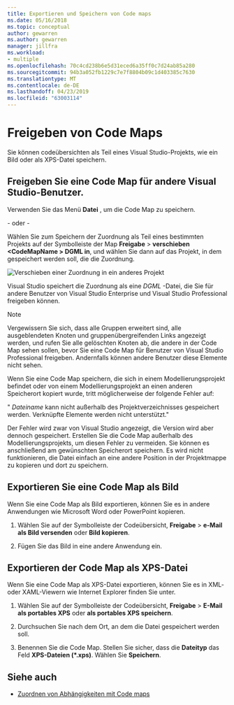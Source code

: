 ```yaml
---
title: Exportieren und Speichern von Code maps
ms.date: 05/16/2018
ms.topic: conceptual
author: gewarren
ms.author: gewarren
manager: jillfra
ms.workload:
- multiple
ms.openlocfilehash: 70c4cd238b6e5d31eced6a35ff0c7d24ab85a280
ms.sourcegitcommit: 94b3a052fb1229c7e7f8804b09c1d403385c7630
ms.translationtype: MT
ms.contentlocale: de-DE
ms.lasthandoff: 04/23/2019
ms.locfileid: "63003114"
---
```

# <a name="share-code-maps"></a>Freigeben von Code Maps

Sie können codeübersichten als Teil eines Visual Studio-Projekts, wie ein Bild oder als XPS-Datei speichern.

## <a name="share-a-code-map-with-other-visual-studio-users"></a>Freigeben Sie eine Code Map für andere Visual Studio-Benutzer.

Verwenden Sie das Menü **Datei** , um die Code Map zu speichern.

- oder - 

Wählen Sie zum Speichern der Zuordnung als Teil eines bestimmten Projekts auf der Symbolleiste der Map **Freigabe** > **verschieben \<CodeMapName > DGML in**, und wählen Sie dann auf das Projekt, in dem gespeichert werden soll, die die Zuordnung.

![Verschieben einer Zuordnung in ein anderes Projekt](../modeling/media/codemapsmovemapmenu.png)

Visual Studio speichert die Zuordnung als eine *DGML* -Datei, die Sie für andere Benutzer von Visual Studio Enterprise und Visual Studio Professional freigeben können.

> [!NOTE]
> Vergewissern Sie sich, dass alle Gruppen erweitert sind, alle ausgeblendeten Knoten und gruppenübergreifenden Links angezeigt werden, und rufen Sie alle gelöschten Knoten ab, die andere in der Code Map sehen sollen, bevor Sie eine Code Map für Benutzer von Visual Studio Professional freigeben. Andernfalls können andere Benutzer diese Elemente nicht sehen.
>
> Wenn Sie eine Code Map speichern, die sich in einem Modellierungsprojekt befindet oder von einem Modellierungsprojekt an einen anderen Speicherort kopiert wurde, tritt möglicherweise der folgende Fehler auf:
>
> " *Dateiname* kann nicht außerhalb des Projektverzeichnisses gespeichert werden. Verknüpfte Elemente werden nicht unterstützt."
>
> Der Fehler wird zwar von Visual Studio angezeigt, die Version wird aber dennoch gespeichert. Erstellen Sie die Code Map außerhalb des Modellierungsprojekts, um diesen Fehler zu vermeiden. Sie können es anschließend am gewünschten Speicherort speichern. Es wird nicht funktionieren, die Datei einfach an eine andere Position in der Projektmappe zu kopieren und dort zu speichern.

## <a name="export-a-code-map-as-an-image"></a>Exportieren Sie eine Code Map als Bild

Wenn Sie eine Code Map als Bild exportieren, können Sie es in andere Anwendungen wie Microsoft Word oder PowerPoint kopieren.

1. Wählen Sie auf der Symbolleiste der Codeübersicht, **Freigabe** > **e-Mail als Bild versenden** oder **Bild kopieren**.

2. Fügen Sie das Bild in eine andere Anwendung ein.

## <a name="export-the-map-as-an-xps-file"></a>Exportieren der Code Map als XPS-Datei

Wenn Sie eine Code Map als XPS-Datei exportieren, können Sie es in XML- oder XAML-Viewern wie Internet Explorer finden Sie unter.

1. Wählen Sie auf der Symbolleiste der Codeübersicht, **Freigabe** > **E-Mail als portables XPS** oder **als portables XPS speichern**.

2. Durchsuchen Sie nach dem Ort, an dem die Datei gespeichert werden soll.

3. Benennen Sie die Code Map. Stellen Sie sicher, dass die **Dateityp** das Feld **XPS-Dateien (\*.xps)**. Wählen Sie **Speichern**.

## <a name="see-also"></a>Siehe auch

- [Zuordnen von Abhängigkeiten mit Code maps](../modeling/map-dependencies-across-your-solutions.md)